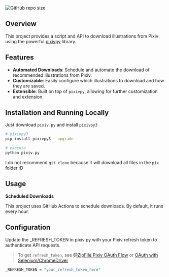 ![GitHub repo size](https://img.shields.io/github/repo-size/Eifal/Auto-Pixiv?style=for-the-badge&logo=Github&labelColor=%234169e1&color=%23191970)

## Overview

This project provides a script and API to download illustrations from Pixiv using the powerful [pixivpy](https://github.com/upbit/pixivpy) library.

## Features

- **Automated Downloads**: Schedule and automate the download of recommended illustrations from Pixiv.
- **Customizable**: Easily configure which illustrations to download and how they are saved.
- **Extensible**: Built on top of `pixivpy`, allowing for further customization and extension.

## Installation and Running Locally

Just download `pixiv.py` and install `pixivpy3`
```sh
# pixivpy3
pip install pixivpy3 --upgrade

# execute 
python pixiv.py
```

I do not recommend `git clone` because it will download all files in the `pix` folder :D

## Usage

**Scheduled Downloads**

This project uses GitHub Actions to schedule downloads. By default, it runs every hour.

## Configuration

Update the _REFRESH_TOKEN in pixiv.py with your Pixiv refresh token to authenticate API requests.

>To get `refresh_token`, see
>[@ZipFile Pixiv OAuth Flow](https://gist.github.com/ZipFile/c9ebedb224406f4f11845ab700124362)
> or
> [OAuth with Selenium/ChromeDriver](https://gist.github.com/upbit/6edda27cb1644e94183291109b8a5fde)

```sh
_REFRESH_TOKEN = "your_refresh_token_here"
```
